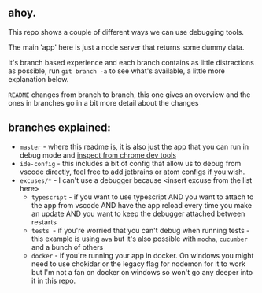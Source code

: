 ## ahoy.

This repo shows a couple of different ways we can use debugging tools.

The main 'app' here is just a node server that returns some dummy data.

It's branch based experience and each branch contains as little distractions as possible, run `git branch -a` to see what's available, a little more explanation below.

`README` changes from branch to branch, this one gives an overview and the ones in branches go in a bit more detail about the changes

## branches explained:

* `master` - where this readme is, it is also just the app that you can run in debug mode and [inspect from chrome dev tools](https://medium.com/@paul_irish/debugging-node-js-nightlies-with-chrome-devtools-7c4a1b95ae27)
* `ide-config` - this includes a bit of config that allow us to debug from vscode directly, feel free to add jetbrains or atom configs if you wish.
* `excuses/*` - I can't use a debugger because \<insert excuse from the list here>
  * `typescript` - if you want to use typescript AND you want to attach to the app from vscode AND have the app reload every time you make an update AND you want to keep the debugger attached between restarts
  * `tests `- if you're worried that you can't debug when running tests - this example is using `ava` but it's also possible with `mocha`, `cucumber` and a bunch of others
  * `docker` - if you're running your app in docker. On windows you might need to use chokidar or the legacy flag for nodemon for it to work but I'm not a fan on docker on windows so won't go any deeper into it in this repo.
